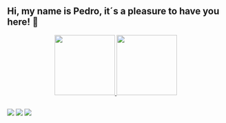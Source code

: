 ## Hi, my name is Pedro, it´s a pleasure to have you here! 👋

<div align="center">
  <a href="https://github.com/Pedrssouza">
  <img height="140em" src="https://github-readme-stats.vercel.app/api?username=Pedrssouza&show_icons=true&theme=black&include_all_commits=true&count_private=true"/>
  <img height="140em" src="https://github-readme-stats.vercel.app/api/top-langs/?username=Pedrssouza&layout=compact&langs_count=7&theme=black"/>
</div>

 ##
  
 <div>
   <a href="https://outlook.live.com/mail/0/inbox" target="_blank"><img src="https://img.shields.io/badge/Microsoft_Outlook-0078D4?style=for-the-badge&logo=microsoft-outlook&logoColor=white" target="_blank"></a>
   <a href="https://mail.google.com/mail/u/1/?ogbl#inbox" target="_blank"><img src="https://img.shields.io/badge/Gmail-D14836?style=for-the-badge&logo=gmail&logoColor=white" target="_blank"></a>
   <a href="https://www.linkedin.com/feed/" target="_blank"><img src="https://img.shields.io/badge/LinkedIn-0077B5?style=for-the-badge&logo=linkedin&logoColor=white" target="_blank"></a>
   
 </div>
